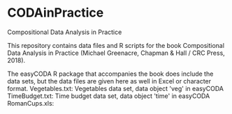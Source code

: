 # CODAinPractice
Compositional Data Analysis in Practice

This repository contains data files and R scripts for the book Compositional Data Analysis in Practice (Michael Greenacre, Chapman & Hall / CRC Press, 2018).

The easyCODA R package that accompanies the book does include the data sets, but the data files are given here as well in Excel or character format.
Vegetables.txt: Vegetables data set, data object 'veg' in easyCODA
TimeBudget.txt: Time budget data set, data object 'time' in easyCODA
RomanCups.xls:
